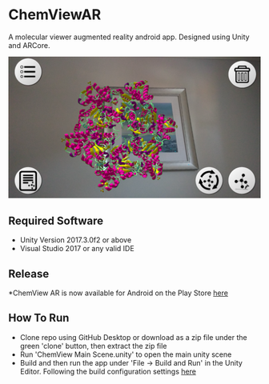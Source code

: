# ChemViewAR
A molecular viewer augmented reality android app. Designed using Unity and ARCore.

![](images/screen3.png)

## Required Software
* Unity Version 2017.3.0f2 or above
* Visual Studio 2017 or any valid IDE

## Release
*ChemView AR is now available for Android on the Play Store [here](https://play.google.com/store/apps/details?id=com.Callum.ChemViewAR)

## How To Run
* Clone repo using GitHub Desktop or download as a zip file under the green 'clone' button, then extract the zip file
* Run 'ChemView Main Scene.unity' to open the main unity scene
* Build and then run the app under 'File -> Build and Run' in the Unity Editor. Following the build configuration settings [here](https://developers.google.com/ar/develop/unity/quickstart-android#build_and_run_the_sample_app)

